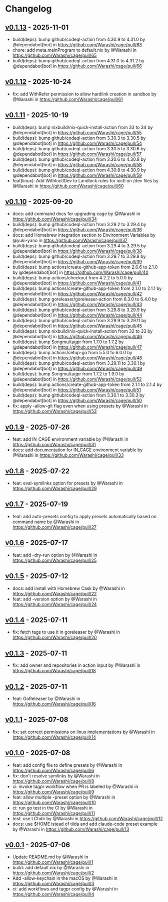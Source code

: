 # Changelog

## [v0.1.13](https://github.com/Warashi/cage/compare/v0.1.12...v0.1.13) - 2025-11-01
- build(deps): bump github/codeql-action from 4.30.9 to 4.31.0 by @dependabot[bot] in https://github.com/Warashi/cage/pull/63
- chore: add meta.mainProgram to default.nix by @Warashi in https://github.com/Warashi/cage/pull/65
- build(deps): bump github/codeql-action from 4.31.0 to 4.31.2 by @dependabot[bot] in https://github.com/Warashi/cage/pull/66

## [v0.1.12](https://github.com/Warashi/cage/compare/v0.1.11...v0.1.12) - 2025-10-24
- fix: add WithRefer permission to allow hardlink creation in sandbox by @Warashi in https://github.com/Warashi/cage/pull/61

## [v0.1.11](https://github.com/Warashi/cage/compare/v0.1.10...v0.1.11) - 2025-10-19
- build(deps): bump nixbuild/nix-quick-install-action from 33 to 34 by @dependabot[bot] in https://github.com/Warashi/cage/pull/55
- build(deps): bump github/codeql-action from 3.30.3 to 3.30.5 by @dependabot[bot] in https://github.com/Warashi/cage/pull/54
- build(deps): bump github/codeql-action from 3.30.5 to 3.30.6 by @dependabot[bot] in https://github.com/Warashi/cage/pull/57
- build(deps): bump github/codeql-action from 3.30.6 to 4.30.8 by @dependabot[bot] in https://github.com/Warashi/cage/pull/58
- build(deps): bump github/codeql-action from 4.30.8 to 4.30.9 by @dependabot[bot] in https://github.com/Warashi/cage/pull/59
- feat(linux): Add WithIoctlDev to Landlock rules for ioctl on /dev files by @Warashi in https://github.com/Warashi/cage/pull/60

## [v0.1.10](https://github.com/Warashi/cage/compare/v0.1.9...v0.1.10) - 2025-09-20
- docs: add command docs for upgrading cage by @Warashi in https://github.com/Warashi/cage/pull/34
- build(deps): bump github/codeql-action from 3.29.2 to 3.29.4 by @dependabot[bot] in https://github.com/Warashi/cage/pull/36
- docs: add Homebrew integration section to Environment Variables by @yuki-yano in https://github.com/Warashi/cage/pull/37
- build(deps): bump github/codeql-action from 3.29.4 to 3.29.5 by @dependabot[bot] in https://github.com/Warashi/cage/pull/38
- build(deps): bump github/codeql-action from 3.29.7 to 3.29.8 by @dependabot[bot] in https://github.com/Warashi/cage/pull/39
- build(deps): bump actions/create-github-app-token from 2.0.6 to 2.1.0 by @dependabot[bot] in https://github.com/Warashi/cage/pull/40
- build(deps): bump actions/checkout from 4.2.2 to 5.0.0 by @dependabot[bot] in https://github.com/Warashi/cage/pull/41
- build(deps): bump actions/create-github-app-token from 2.1.0 to 2.1.1 by @dependabot[bot] in https://github.com/Warashi/cage/pull/42
- build(deps): bump goreleaser/goreleaser-action from 6.3.0 to 6.4.0 by @dependabot[bot] in https://github.com/Warashi/cage/pull/43
- build(deps): bump github/codeql-action from 3.29.8 to 3.29.9 by @dependabot[bot] in https://github.com/Warashi/cage/pull/44
- build(deps): bump github/codeql-action from 3.29.9 to 3.29.11 by @dependabot[bot] in https://github.com/Warashi/cage/pull/45
- build(deps): bump nixbuild/nix-quick-install-action from 32 to 33 by @dependabot[bot] in https://github.com/Warashi/cage/pull/46
- build(deps): bump Songmu/tagpr from 1.7.0 to 1.7.2 by @dependabot[bot] in https://github.com/Warashi/cage/pull/47
- build(deps): bump actions/setup-go from 5.5.0 to 6.0.0 by @dependabot[bot] in https://github.com/Warashi/cage/pull/48
- build(deps): bump github/codeql-action from 3.29.11 to 3.30.1 by @dependabot[bot] in https://github.com/Warashi/cage/pull/49
- build(deps): bump Songmu/tagpr from 1.7.2 to 1.9.0 by @dependabot[bot] in https://github.com/Warashi/cage/pull/52
- build(deps): bump actions/create-github-app-token from 2.1.1 to 2.1.4 by @dependabot[bot] in https://github.com/Warashi/cage/pull/51
- build(deps): bump github/codeql-action from 3.30.1 to 3.30.3 by @dependabot[bot] in https://github.com/Warashi/cage/pull/50
- fix: apply -allow-git flag even when using presets by @Warashi in https://github.com/Warashi/cage/pull/53

## [v0.1.9](https://github.com/Warashi/cage/compare/v0.1.8...v0.1.9) - 2025-07-26
- feat: add IN_CAGE environment variable by @Warashi in https://github.com/Warashi/cage/pull/31
- docs: add documentation for IN_CAGE environment variable by @Warashi in https://github.com/Warashi/cage/pull/33

## [v0.1.8](https://github.com/Warashi/cage/compare/v0.1.7...v0.1.8) - 2025-07-22
- feat: eval-symlinks option for presets by @Warashi in https://github.com/Warashi/cage/pull/29

## [v0.1.7](https://github.com/Warashi/cage/compare/v0.1.6...v0.1.7) - 2025-07-19
- feat: add auto-presets config to apply presets automatically based on command name by @Warashi in https://github.com/Warashi/cage/pull/27

## [v0.1.6](https://github.com/Warashi/cage/compare/v0.1.5...v0.1.6) - 2025-07-17
- feat: add -dry-run option by @Warashi in https://github.com/Warashi/cage/pull/25

## [v0.1.5](https://github.com/Warashi/cage/compare/v0.1.4...v0.1.5) - 2025-07-12
- docs: add install with Homebrew Cask by @Warashi in https://github.com/Warashi/cage/pull/22
- feat: add -version option by @Warashi in https://github.com/Warashi/cage/pull/24

## [v0.1.4](https://github.com/Warashi/cage/compare/v0.1.3...v0.1.4) - 2025-07-11
- fix: fetch tags to use it in goreleaser by @Warashi in https://github.com/Warashi/cage/pull/20

## [v0.1.3](https://github.com/Warashi/cage/compare/v0.1.2...v0.1.3) - 2025-07-11
- fix: add owner and repositories in action input by @Warashi in https://github.com/Warashi/cage/pull/18

## [v0.1.2](https://github.com/Warashi/cage/compare/v0.1.1...v0.1.2) - 2025-07-11
- feat: GoReleaser by @Warashi in https://github.com/Warashi/cage/pull/16

## [v0.1.1](https://github.com/Warashi/cage/compare/v0.1.0...v0.1.1) - 2025-07-08
- fix: set correct permissions on linux implementations by @Warashi in https://github.com/Warashi/cage/pull/14

## [v0.1.0](https://github.com/Warashi/cage/compare/v0.0.1...v0.1.0) - 2025-07-08
- feat: add config file to define presets by @Warashi in https://github.com/Warashi/cage/pull/6
- fix: don't resolve symlinks by @Warashi in https://github.com/Warashi/cage/pull/8
- ci: invoke tagpr workflow when PR is labeled by @Warashi in https://github.com/Warashi/cage/pull/9
- feat: allow multiple -preset option by @Warashi in https://github.com/Warashi/cage/pull/10
- ci: run go test in the CI by @Warashi in https://github.com/Warashi/cage/pull/11
- test: use t.Chdir by @Warashi in https://github.com/Warashi/cage/pull/12
- docs: use $HOME istead of tilda and add claude-code preset example by @Warashi in https://github.com/Warashi/cage/pull/13

## [v0.0.1](https://github.com/Warashi/cage/commits/v0.0.1) - 2025-07-06
- Update README.md by @Warashi in https://github.com/Warashi/cage/pull/1
- build: add default.nix by @Warashi in https://github.com/Warashi/cage/pull/2
- Add -allow-keychain in the macOS by @Warashi in https://github.com/Warashi/cage/pull/3
- ci: add workflows and tagpr config by @Warashi in https://github.com/Warashi/cage/pull/4
